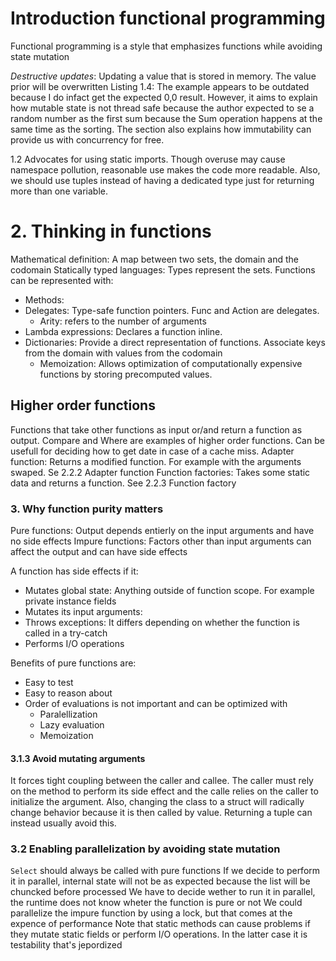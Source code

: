 # Introduction functional programming
Functional programming is a style that emphasizes functions while avoiding state mutation

*Destructive updates*: Updating a value that is stored in memory. The value prior will be overwritten
Listing 1.4: The example appears to be outdated because I do infact get the expected 0,0 result. However, it aims to explain how mutable state is not thread safe because the author
expected to se a random number as the first sum because the Sum operation happens at the same time as the sorting.
The section also explains how immutability can provide us with concurrency for free.

1.2 Advocates for using static imports. Though overuse may cause namespace pollution, reasonable use makes the code more readable.
Also, we should use tuples instead of having a dedicated type just for returning more than one variable.

# 2. Thinking in functions
Mathematical definition: A map between two sets, the domain and the codomain
Statically typed languages: Types represent the sets.
Functions can be represented with:
 * Methods: 
 * Delegates: Type-safe function pointers. Func and Action are delegates. 
	* Arity: refers to the number of arguments
 * Lambda expressions: Declares a function inline.
 * Dictionaries: Provide a direct representation of functions. Associate keys from the domain with values from the codomain
	* Memoization: Allows optimization of computationally expensive functions by storing precomputed values.

## Higher order functions
Functions that take other functions as input or/and return a function as output. Compare and Where are examples of higher order functions.
Can be usefull for deciding how to get date in case of a cache miss.
Adapter function: Returns a modified function. For example with the arguments swaped. Se 2.2.2 Adapter function
Function factories: Takes some static data and returns a function. See 2.2.3 Function factory

### 3. Why function purity matters
Pure functions: Output depends entierly on the input arguments and have no side effects
Impure functions: Factors other than input arguments can affect the output and can have side effects

A function has side effects if it:
 * Mutates global state: Anything outside of function scope. For example private instance fields
 * Mutates its input arguments: 
 * Throws exceptions: It differs depending on whether the function is called in a try-catch
 * Performs I/O operations

Benefits of pure functions are:
 * Easy to test
 * Easy to reason about
 * Order of evaluations is not important and can be optimized with
	* Paralellization
	* Lazy evaluation
	* Memoization

#### 3.1.3 Avoid mutating arguments
It forces tight coupling between the caller and callee.
The caller must rely on the method to perform its side effect and the calle relies on the caller to initialize the argument.
Also, changing the class to a struct will radically change behavior because it is then called by value.
Returning a tuple can instead usually avoid this.

### 3.2 Enabling parallelization by avoiding state mutation
`Select` should always be called with pure functions
If we decide to perform it in parallel, internal state will not be as expected because the list will
be chuncked before processed
We have to decide wether to run it in parallel, the runtime does not know wheter the function is pure or not
We could parallelize the impure function by using a lock, but that comes at the expence of performance
Note that static methods can cause problems if they mutate static fields or perform I/O operations. In the latter case
it is testability that's jepordized









